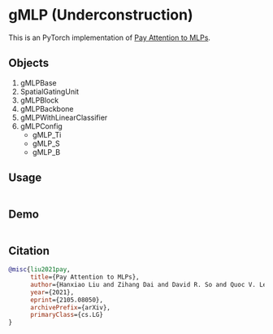# gMLP (Underconstruction)

This is an PyTorch implementation of [Pay Attention to MLPs](https://arxiv.org/abs/2105.08050). <!--  For the official implementation, check out this [repo](). -->

## Objects

1. gMLPBase
2. SpatialGatingUnit
3. gMLPBlock
4. gMLPBackbone
5. gMLPWithLinearClassifier
6. gMLPConfig
   - gMLP_Ti
   - gMLP_S
   - gMLP_B

## Usage

```python

```

## Demo

```bash

```

## Citation

```bibtex
@misc{liu2021pay,
      title={Pay Attention to MLPs},
      author={Hanxiao Liu and Zihang Dai and David R. So and Quoc V. Le},
      year={2021},
      eprint={2105.08050},
      archivePrefix={arXiv},
      primaryClass={cs.LG}
}
```
